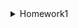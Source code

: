 <details>
  <summary>Homework1</summary>

# Design Patterns

## Mediator Design Pattern
###  Message Dispatching System
This project is an implementation of the Mediator pattern with a simple message dispatching system.

- **User**: The User interface defines two methods: send and receive. The send method is used to send a message, while the receive method is used to receive a message.
- **OnSiteStudent**: The OnSiteStudent class represents a student who is physically present in the class. This class implements the User interface and defines the behavior of a user in the messaging system.
- **RemoteStudent**: The RemoteStudent class represents a student who is attending the class remotely. This class also implements the User interface and defines the behavior of a user in the messaging system.
- **Dispatcher**: The Dispatcher interface defines the methods that the mediator object must implement to be able to control communication between the users. The sendMessage method is used to send messages to users, while the addUser method is used to add a new user to the messaging system.
- **DispatcherMediator**: The DispatcherMediator class is the mediator object that controls communication between the users. It implements the Dispatcher interface and maintains a list of all users in the messaging system. The sendMessage method of this class sends a message to all users in the system except for the sender of the message.

### Usage
To use this messaging system, create an instance of the DispatcherMediator class. Then, create instances of the OnSiteStudent and RemoteStudent classes and pass them to the addUser method of the DispatcherMediator object. The OnSiteStudent and RemoteStudent classes represent the users of the messaging system. To send a message, call the send method on a user object, passing in the message as an argument. The message will be sent to all users in the messaging system except for the sender. The receive method of the user object is called when a message is received.
**Here is an example**:

```java
DispatcherMediator dispatcherMediator = new DispatcherMediator();

User onSiteStudentA = new OnSiteStudent("On-site Student A", dispatcherMediator);
User onSiteStudentB = new OnSiteStudent("On-site Student B", dispatcherMediator);
User remoteStudentA = new RemoteStudent("Remote Student A", dispatcherMediator);
User remoteStudentB = new RemoteStudent("Remote Student B", dispatcherMediator);

dispatcherMediator.addUser(onSiteStudentA);
dispatcherMediator.addUser(onSiteStudentB);
dispatcherMediator.addUser(remoteStudentA);
dispatcherMediator.addUser(remoteStudentB);

onSiteStudentA.send("Hi remote, how is going?");
remoteStudentA.send("Hi, great. I have lots of things to do, how about you?");
onSiteStudentB.send("It similar");
```

**The above code will output**:

```java
On-site Student A sends: Hi remote, how is going?
On-site Student B received : Hi remote, how is going?
Remote Student A received : Hi remote, how is going?
Remote Student B received : Hi remote, how is going?
Remote Student A send : Hi, great. I have lots of things to do, how about you?
On-site Student A received : Hi, great. I have lots of things to do, how about you?
On-site Student B received : Hi, great. I have lots of things to do, how about you?
Remote Student B received : Hi, great. I have lots of things to do, how about you?
On-site Student B sends: It similar
On-site Student A received : It similar
Remote Student A received : It similar
Remote Student B received : It similar
```

### Class Diagram
![mediator](https://user-images.githubusercontent.com/80326351/234931586-5e1468ca-9b24-46ce-93ce-d078745f8bc1.png)

## State Design Pattern
### User Filter
This Java project provides functionality for filtering a list of users by either their name or age. The project consists of the following classes:

- **User**: a class representing a user with a name and an age
- **State**: an interface defining the filter method and getStatus method
- **FilterByAge**: a class implementing the State interface and filtering users by their age
- **FilterByName**: a class implementing the State interface and filtering users by their name
- **Context**: a class defining the state and providing a method for filtering users

### Usage
To use the User Filter, you can create a list of users and use the Context class to filter them by name or age.
**Here is an example**:

```java
List<User> users = new ArrayList<>();
users.add(new User("Alice", 25));
users.add(new User("Bob", 30));
users.add(new User("Charlie", 25));

Context context = new Context();
context.setState(new FilterByName());
context.filterUsers(users, "Bob"); 
```
**The above code will output**:
```java
Filtered users by name:
User{name='Bob', age=30}
```

Similarly, you can filter the list of users by age:
```java
context.setState(new FilterByAge());
context.filterUsers(users, "25");
```
**The above code will output**:
```java
Filtered users by age:
User{name='Alice', age=25}
User{name='Charlie', age=25}
```
### Class Diagram
![state](https://user-images.githubusercontent.com/80326351/234932243-961cf4a2-5a8c-4bf2-9213-166fde74a598.png)


## Observer Design Pattern
### News Agency Subscription System
This Java project demonstrates the Observer pattern, which defines a one-to-many dependency between objects so that when one object changes state, all its dependents are notified and updated automatically.

- **Subscribe**: This interface defines a method for sending notifications.
- **EmailSubscribe**: This class implements the Subscribe interface and sends notifications via email.
- **SmsSubscribe**: This class implements the Subscribe interface and sends notifications via SMS.
- **Observer**: This interface defines methods for subscribing, unsubscribing, and sending notifications.
- **NewsAgency**: This class implements the Observer interface and keeps track of all the subscribers. It sends notifications to all subscribers when a news item is available.

### Usage
To use this project, you can create an instance of the NewsAgency class and then add subscribers using the subscribe method. You can remove subscribers using the unSubscribe method. To send notifications to all subscribers, use the sendNotifications method.
**Here is an example**:

```java
// Create a news agency
NewsAgency newsAgency = new NewsAgency();

// Create subscribers
Subscribe emailSubscribe = new EmailSubscribe("John");
Subscribe smsSubscribe = new SmsSubscribe("Jane");

// Subscribe to news agency
newsAgency.subscribe(emailSubscribe);
newsAgency.subscribe(smsSubscribe);

// Send notifications to subscribers
newsAgency.sendNotifications();

// Unsubscribe from news agency
newsAgency.unSubscribe(emailSubscribe);

// Send notifications to remaining subscribers
newsAgency.sendNotifications();
```
**The above code will output**:
```java
John received an SMS from the news agency.
Jane received an email from the news agency.

Jane received an email from the news agency.
```

### Class Diagram
![observer](https://user-images.githubusercontent.com/80326351/234931996-53922858-3b62-455a-a68c-f3226f033c46.png)

## Proxy Design Pattern
### Bank Account Debit System
This project demonstrates the use of the proxy design pattern to implement a debit system for a bank account.

- **BankAccount**: This interface declares the debit() method that is implemented by the SavingAccount and DebitCardProxy classes.
- **SavingAccount**: This class implements the BankAccount interface and contains the account balance as an integer. It also has a validate() method that checks if the balance is enough to withdraw 5 TL. The debit() method of this class withdraws 5 TL from the account balance if it is valid, otherwise it prints a message that there is not enough balance.
- **DebitCardProxy**:This class implements the BankAccount interface and acts as a proxy for a SavingAccount instance. Its debit() method calls the debit() method of the SavingAccount instance passed in the constructor.

### Usage
To use the debit system, create an instance of the SavingAccount class with an initial balance, and then create an instance of the DebitCardProxy class with the SavingAccount instance as a parameter. Finally, call the debit() method on the DebitCardProxy instance to withdraw 5 TL from the account balance.
**Here is an example**:
```java
BankAccount bankAccount = new DebitCardProxy(new SavingAccount(50));
bankAccount.debit();
```
**The above code will output**:
```java
5 TL withdrawn from SavingAccount
```

### Class Diagram
![proxy](https://user-images.githubusercontent.com/80326351/234932506-6bbec96c-e98e-4f1a-ad86-67db8b95277b.png)

## Strategy Design Pattern
### Shopping Cart Payment System
This project is a simple implementation of a shopping cart that allows users to add and remove items, calculate the total amount, and pay using different payment strategies.

- **Item**: The Item class represents a product that can be added to the shopping cart. It has two attributes: upcCode (a unique identifier for the product) and price (the price of the product). It has a constructor that takes these two attributes and a toString method that returns a string representation of the object.
- **PaymentStrategy**:The PaymentStrategy interface represents the payment strategy that will be used to pay for the items in the shopping cart. It has a single method pay that takes the total amount to be paid as an argument.
- **CreditCardStrategy**:The CreditCardStrategy class is an implementation of the PaymentStrategy interface that represents paying with a credit card. It has four attributes: name (the name of the cardholder), cardNumber (the card number), cvv (the security code on the back of the card), and dateOfExpiry (the expiration date of the card). It has a constructor that takes these four attributes and an implementation of the pay method that prints a message to the console indicating that the payment was made with a credit card.
- **PaypalStrategy**:The PaypalStrategy class is another implementation of the PaymentStrategy interface that represents paying with Paypal. It has two attributes: emailId (the email address associated with the Paypal account) and password (the password for the Paypal account). It has a constructor that takes these two attributes and an implementation of the pay method that prints a message to the console indicating that the payment was made with Paypal.
- **ShoppingCart**:The ShoppingCart class represents the shopping cart. It has a list of Item objects, and methods for adding and removing items from the cart, calculating the total amount of the items in the cart, and paying for the items using a payment strategy.

### Usage
To use this project, simply create instances of the Item class and add them to an instance of the ShoppingCart class. To pay for the items in the cart, create an instance of the CreditCardStrategy or PaypalStrategy class (depending on which payment method you want to use) and pass it to the pay method of the ShoppingCart class.

**Here is an example**:
```java
 Item item1 = new Item("upcCode001", 250);
Item item2 = new Item("upcCode002", 150);
Item item3 = new Item("upcCode003", 100);

ShoppingCart cart = new ShoppingCart();
cart.addItem(item1);
cart.addItem(item2);
cart.addItem(item3);

cart.pay(new CreditCardStrategy("Pelin","1234567891234567", "123","09/28"));

cart.removeItem(item3);
cart.pay(new PaypalStrategy("myemail@gmail.com", "mysecretpassword"));
```
**The above code will output**:
```java
item added: Item{upCode='upcCode001', price=250}
item added: Item{upCode='upcCode002', price=150}
item added: Item{upCode='upcCode003', price=100}
Paid with Credit Card: 500
item deleted: Item{upCode='upcCode003', price=100}
paid with paypal: 400
```
### Class Diagram
![strategy](https://user-images.githubusercontent.com/80326351/234932662-73861195-a97a-4e41-b621-4e4bf8b5a22f.png)

</details>
